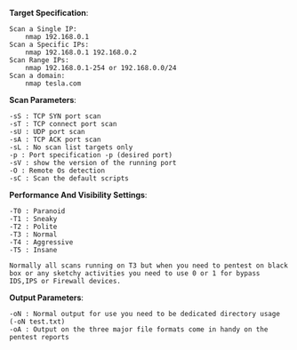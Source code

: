 **Target Specification**:

	Scan a Single IP:	
		nmap 192.168.0.1
	Scan a Specific IPs:
		nmap 192.168.0.1 192.168.0.2
	Scan Range IPs:
		nmap 192.168.0.1-254 or 192.168.0.0/24
	Scan a domain:
		nmap tesla.com

**Scan Parameters**:

	-sS : TCP SYN port scan
	-sT : TCP connect port scan
	-sU : UDP port scan
	-sA : TCP ACK port scan
	-sL : No scan list targets only
	-p : Port specification -p (desired port)
	-sV : show the version of the running port
	-O : Remote Os detection
	-sC : Scan the default scripts

**Performance And Visibility Settings**:

	-T0 : Paranoid
	-T1 : Sneaky
	-T2 : Polite
	-T3 : Normal
	-T4 : Aggressive
	-T5 : Insane 
	
	Normally all scans running on T3 but when you need to pentest on black box or any sketchy activities you need to use 0 or 1 for bypass IDS,IPS or Firewall devices.
**Output Parameters**:

	-oN : Normal output for use you need to be dedicated directory usage (-oN test.txt)
	-oA : Output on the three major file formats come in handy on the pentest reports
	
	
